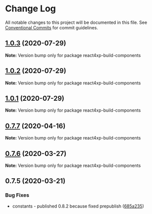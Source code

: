 # Change Log

All notable changes to this project will be documented in this file.
See [Conventional Commits](https://conventionalcommits.org) for commit guidelines.

## [1.0.3](https://github.com/enonic/react4xp-npm/compare/react4xp-build-components@1.0.1...react4xp-build-components@1.0.3) (2020-07-29)

**Note:** Version bump only for package react4xp-build-components





## [1.0.2](https://github.com/enonic/react4xp-npm/compare/react4xp-build-components@1.0.1...react4xp-build-components@1.0.2) (2020-07-29)

**Note:** Version bump only for package react4xp-build-components





## [1.0.1](https://github.com/enonic/react4xp-npm/compare/react4xp-build-components@1.0.0...react4xp-build-components@1.0.1) (2020-07-29)

**Note:** Version bump only for package react4xp-build-components





## [0.7.7](https://github.com/enonic/react4xp-npm/compare/react4xp-build-components@0.7.6...react4xp-build-components@0.7.7) (2020-04-16)

**Note:** Version bump only for package react4xp-build-components





## [0.7.6](https://github.com/enonic/react4xp-npm/compare/react4xp-build-components@0.7.5...react4xp-build-components@0.7.6) (2020-03-27)

**Note:** Version bump only for package react4xp-build-components





## 0.7.5 (2020-03-21)


### Bug Fixes

* constants - published 0.8.2 because fixed prepublish ([685a235](https://github.com/enonic/react4xp-npm/commit/685a23590c816a14ea74f387d09a0a0bffd5c2d8))

